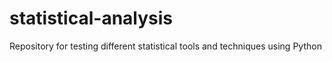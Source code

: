 # statistical-analysis
Repository for testing different statistical tools and techniques using Python
